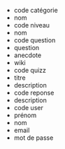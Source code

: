 - code catégorie
- nom
- code niveau
- nom
- code question
- question
- anecdote
- wiki
- code quizz
- titre
- description
- code reponse
- description
- code user
- prénom
- nom
- email
- mot de passe